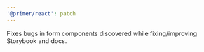 ```yaml
---
'@primer/react': patch
---
```


Fixes bugs in form components discovered while fixing/improving Storybook and docs.
